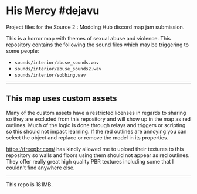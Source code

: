 # His Mercy #dejavu

Project files for the Source 2 : Modding Hub discord map jam submission.

This is a horror map with themes of sexual abuse and violence. This repository contains the following the sound files which may be triggering to some people:

* `sounds/interior/abuse_sounds.wav`
* `sounds/interior/abuse_sounds2.wav`
* `sounds/interior/sobbing.wav`

---

## This map uses custom assets

Many of the custom assets have a restricted licenses in regards to sharing so they are excluded from this repository and will show up in the map as red outlines. Much of the logic is done through relays and triggers or scripting so this should not impact learning. If the red outlines are annoying you can select the object and replace or remove the model in its properties.

https://freepbr.com/ has kindly allowed me to upload their textures to this repository so walls and floors using them should not appear as red outlines. They offer really great high quality PBR textures including some that I couldn't find anywhere else.

---

This repo is 181MB.
